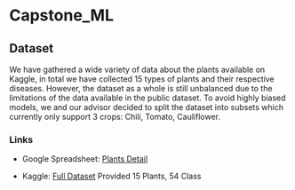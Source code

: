 # Capstone_ML

## Dataset 

We have gathered a wide variety of data about the plants available on Kaggle, in total we have collected 15 types of plants and their respective diseases. However, the dataset as a whole is still unbalanced due to the limitations of the data available in the public dataset. To avoid highly biased models, we and our advisor decided to split the dataset into subsets which currently only support 3 crops: Chili, Tomato, Cauliflower.

### Links
* Google Spreadsheet: 
[Plants Detail](https://docs.google.com/spreadsheets/d/1obRxc-jtOfpJ0Ps-FyBmf4tMVE0eUovyHegHInBZg50/edit?hl=id#gid=1322000601)

* Kaggle:
[Full Dataset](https://www.kaggle.com/datasets/dimasirfan/added-plant-dataset)
Provided 15 Plants, 54 Class


